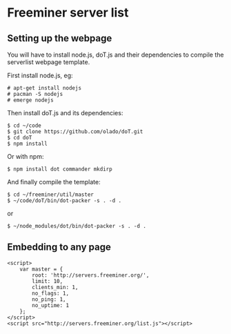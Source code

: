 Freeminer server list
====================

Setting up the webpage
----------------------
You will have to install node.js, doT.js and their dependencies to compile
the serverlist webpage template.

First install node.js, eg:

    # apt-get install nodejs
    # pacman -S nodejs
    # emerge nodejs

Then install doT.js and its dependencies:

    $ cd ~/code
    $ git clone https://github.com/olado/doT.git
    $ cd doT
    $ npm install

Or with npm:

    $ npm install dot commander mkdirp

And finally compile the template:

    $ cd ~/freeminer/util/master
    $ ~/code/doT/bin/dot-packer -s . -d .

or

    $ ~/node_modules/dot/bin/dot-packer -s . -d .


Embedding to any page
----------------------

    <script>
        var master = {
            root: 'http://servers.freeminer.org/',
            limit: 10,
            clients_min: 1,
            no_flags: 1,
            no_ping: 1,
            no_uptime: 1
        };
    </script>
    <script src="http://servers.freeminer.org/list.js"></script>

